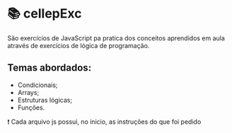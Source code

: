 # :books: cellepExc

São exercícios de JavaScript pa pratica dos conceitos aprendidos em aula através de exercícios de lógica de programação.
## Temas abordados:

* Condicionais;
* Arrays;
* Estruturas lógicas;
* Funções.

:heavy_exclamation_mark: Cada arquivo js possui, no ínicio, as instruções do que foi pedido
